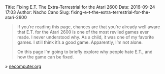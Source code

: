 Title: Fixing E.T. The Extra-Terrestrial for the Atari 2600
Date: 2016-09-24 17:03
Author: Nacho Cano
Slug: fixing-e-t-the-extra-terrestrial-for-the-atari-2600

> If you’re reading this page, chances are that you’re already well aware
> that E.T. for the Atari 2600 is one of the most reviled games ever made. I
> never understood why. As a child, it was one of my favorite games. I still
> think it’s a good game. Apparently, I’m not alone.
>
> On this page I’m going to briefly explore why people hate E.T., and how the
> game can be fixed.

» [necomputer.org][]

  [necomputer.org]: http://www.neocomputer.org/projects/et/
    "Fixing E.T. The Extra-Terrestrial for the Atari 2600"
